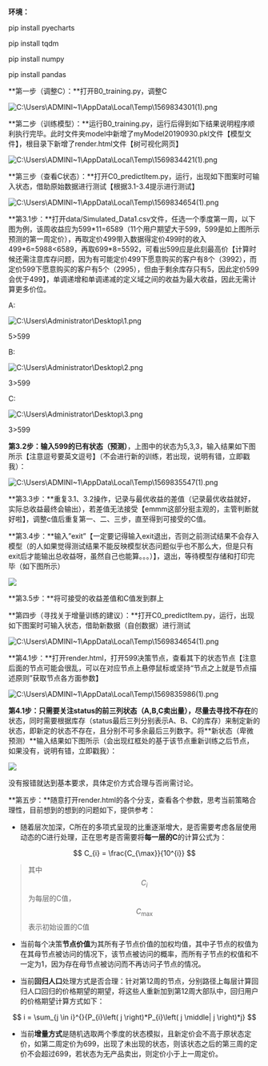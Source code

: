 **环境：**

pip install pyecharts

pip install tqdm

pip install numpy

pip install pandas

**第一步（调整C）：**打开B0_training.py，调整C

![C:\\Users\\ADMINI\~1\\AppData\\Local\\Temp\\1569834301(1).png](media/b1427789c2c9b15e0d4d768897956606.png)

**第二步（训练模型）：**运行B0_training.py，运行后得到如下结果说明程序顺利执行完毕。此时文件夹model中新增了myModel20190930.pkl文件【模型文件】，根目录下新增了render.html文件【树可视化网页】

![C:\\Users\\ADMINI\~1\\AppData\\Local\\Temp\\1569834421(1).png](media/b42273fe296b0f51dc67da639191191f.png)

**第三步（查看C状态）：**打开C0_predictItem.py，运行，出现如下图案时可输入状态，借助原始数据进行测试【根据3.1-3.4提示进行测试】

![C:\\Users\\ADMINI\~1\\AppData\\Local\\Temp\\1569834654(1).png](media/2632a42c7b81de0aee8f1a1f52e4312e.png)

**第3.1步：**打开data/Simulated_Data1.csv文件，任选一个季度第一周，以下图为例，该周收益应为599\*11=6589（11个用户期望大于599，599是如上图所示预测的第一周定价），再取定价499带入数据得定价499时的收入499\*6=5988\<6589，再取699\*8=5592，可看出599应是此刻最高价【计算时候还需注意库存问题，因为有可能定价499下愿意购买的客户有8个（3992），而定价599下愿意购买的客户有5个（2995），但由于剩余库存只有5，因此定价599会优于499】，单调递增和单调递减的定义域之间的收益为最大收益，因此无需计算更多价位。

A:

![C:\\Users\\Administrator\\Desktop\\1.png](media/f62f373356ccfe3ce6c38bc8d0aa578b.png)

5\>599

B:

![C:\\Users\\Administrator\\Desktop\\2.png](media/f889a0af563092cc58cf4cdd93b9e394.png)

3\>599

C:

![C:\\Users\\Administrator\\Desktop\\3.png](media/cd1bac54c760a1a90dd48c070a63c963.png)

3\>599

**第3.2步：**输入599的**已有状态（预测）**，上图中的状态为5,3,3，输入结果如下图所示【注意逗号要英文逗号】（不会进行新的训练，若出现，说明有错，立即戳我）：

![C:\\Users\\ADMINI\~1\\AppData\\Local\\Temp\\1569835547(1).png](media/545f75459df31d1502b56a39346c4754.png)

**第3.3步：**重复3.1、3.2操作，记录与最优收益的差值（记录最优收益就好，实际总收益最终会输出），若差值无法接受【emmm这部分挺主观的，主管判断就好啦】，调整c值后重复第一、二、三步，直至得到可接受的C值。

**第3.4步：**输入”exit”【一定要记得输入exit退出，否则之前测试结果不会存入模型（的人如果觉得测试结果不能反映模型状态问题似乎也不那么大，但是只有exit后才能输出总收益呀，虽然自己也能算。。。）】，退出，等待模型存储和打印完毕（如下图所示）

![](media/5538abb64ef2810ae71fc87f0005aefb.png)

**第3.5步：**将可接受的收益差值和C值发到群上

**第四步（寻找关于增量训练的建议）：**打开C0_predictItem.py，运行，出现如下图案时可输入状态，借助新数据（自创数据）进行测试

![C:\\Users\\ADMINI\~1\\AppData\\Local\\Temp\\1569834654(1).png](media/2632a42c7b81de0aee8f1a1f52e4312e.png)

**第4.1步：**打开render.html，打开599决策节点，查看其下的状态节点【注意后面的节点可能会很乱，可以在对应节点上悬停鼠标或坚持“节点之上就是节点描述原则”获取节点各方面参数】

![C:\\Users\\ADMINI\~1\\AppData\\Local\\Temp\\1569835986(1).png](media/2030458a3089d781af00d81e224677e0.png)

**第4.1步：**只需要关注status的前三列状态（A,B,C卖出量），尽量去寻找**不存在**的状态，同时需要根据库存（status最后三列分别表示A、B、C的库存）来制定新的状态，即新定的状态不存在，且分别不可多余最后三列数字。将**新状态（卑微预测）**输入结果如下图所示（会出现红框处的基于该节点重新训练之后节点，如果没有，说明有错，立即戳我）：

![](media/fa9607217c9bd8dd1e7d1b107e7088ff.png)

没有报错就达到基本要求，具体定价方式合理与否尚需讨论。

**第五步：**随意打开render.html的各个分支，查看各个参数，思考当前策略合理性，目前想到的想到的问题如下，提供参考：

-   随着层次加深，C所在的多项式呈现的比重逐渐增大，是否需要考虑各层使用动态的C进行处理，正在思考是否需要将**每一层的C**的计算公式为：

$$
C_{i} = \frac{C_{\max}}{10^{i}}
$$

>   其中$$C_{i}$$为每层的C值，$$C_{\max}$$表示初始设置的C值

-   当前每个决策**节点价值**为其所有子节点价值的加权均值，其中子节点的权值为在其母节点被访问的情况下，该节点被访问的概率，而所有子节点的权值和不一定为1，因为存在母节点被访问而不再访问子节点的情况。

-   当前**回归人口**处理方式是否合理：针对第12周的节点，分别路径上每层计算回归人口回归的价格期望的期望，将这些人重新加到第12周大部队中，回归用户的价格期望计算方式如下：

$$
i = \sum_{j \in i}^{}{P_{i}\left( j \right)*P_{i}\left( j \middle| j \right)*j}
$$

-   当前**增量方式**是随机选取两个季度的状态模拟，且新定价会不高于原状态定价，如第二周定价为699，出现了未出现的状态，则该状态之后的第三周的定价不会超过699，若状态为无产品卖出，则定价小于上一周定价。

